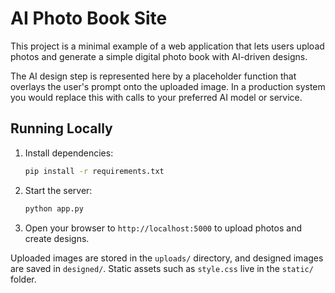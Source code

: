 # AI Photo Book Site

This project is a minimal example of a web application that lets users upload photos and generate a simple digital photo book with AI-driven designs.

The AI design step is represented here by a placeholder function that overlays the user's prompt onto the uploaded image. In a production system you would replace this with calls to your preferred AI model or service.

## Running Locally

1. Install dependencies:
   ```bash
   pip install -r requirements.txt
   ```
2. Start the server:
   ```bash
   python app.py
   ```
3. Open your browser to `http://localhost:5000` to upload photos and create designs.

Uploaded images are stored in the `uploads/` directory, and designed images are saved in `designed/`.
Static assets such as `style.css` live in the `static/` folder.
